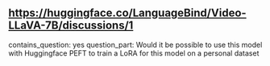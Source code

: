 ## https://huggingface.co/LanguageBind/Video-LLaVA-7B/discussions/1

contains_question: yes
question_part: Would it be possible to use this model with Huggingface PEFT to train a LoRA for this model on a personal dataset